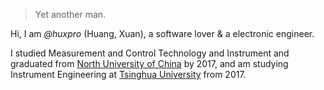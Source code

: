 

> Yet another man.


Hi, I am *@huxpro* (Huang, Xuan), a software lover & a electronic engineer. 

I studied Measurement and Control Technology and Instrument and graduated from [North University of China](https://zh.wikipedia.org/zh-hans/%E4%B8%AD%E5%8C%97%E5%A4%A7%E5%AD%A6) by 2017, and am studying Instrument Engineering at [Tsinghua University](https://www.tsinghua.edu.cn/publish/thu2018/index.html) from 2017.

 